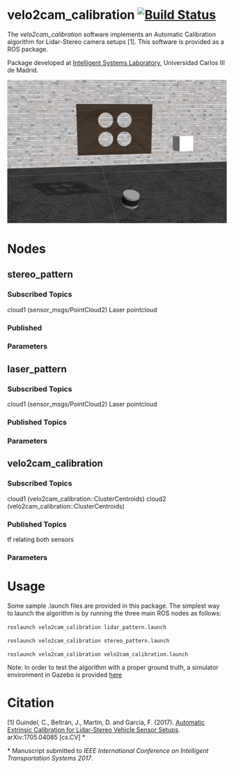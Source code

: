 # velo2cam_calibration [![Build Status](http://build.ros.org/job/Kdev__velo2cam_calibration__ubuntu_xenial_amd64/8/badge/icon)](http://build.ros.org/job/Kdev__velo2cam_calibration__ubuntu_xenial_amd64/8/)

The *velo2cam_calibration* software implements an Automatic Calibration algorithm for Lidar-Stereo camera setups [1]. This software is provided as a ROS package.

Package developed at [Intelligent Systems Laboratory](http://www.uc3m.es/islab), Universidad Carlos III de Madrid.

![gazebo screenshot](screenshots/velo2cam_calibration_setup.png)

# Nodes #
## stereo_pattern ##
### Subscribed Topics ###
cloud1 (sensor_msgs/PointCloud2)
   Laser pointcloud
### Published ###
### Parameters ###
## laser_pattern ##
### Subscribed Topics ###
cloud1 (sensor_msgs/PointCloud2)
   Laser pointcloud
### Published Topics ###
### Parameters ###
## velo2cam_calibration ##
### Subscribed Topics ###
cloud1 (velo2cam_calibration::ClusterCentroids)
cloud2 (velo2cam_calibration::ClusterCentroids)
### Published Topics ###
tf relating both sensors
### Parameters ###

# Usage #
Some sample .launch files are provided in this package. The simplest way to launch the algorithm is by running the three main ROS nodes as follows:

```roslaunch velo2cam_calibration lidar_pattern.launch```

```roslaunch velo2cam_calibration stereo_pattern.launch```

```roslaunch velo2cam_calibration velo2cam_calibration.launch```

Note: In order to test the algorithm with a proper ground truth, a simulator environment in Gazebo is provided [here](https://github.com/beltransen/velo2cam_gazebo)

# Citation #
[1] Guindel, C., Beltrán, J., Martín, D. and García, F. (2017). [Automatic Extrinsic Calibration for Lidar-Stereo Vehicle Sensor Setups](https://arxiv.org/abs/1705.04085). arXiv:1705.04085 [cs.CV] \*

\* Manuscript submitted to *IEEE International Conference on Intelligent Transportation Systems 2017*.
